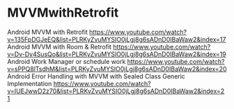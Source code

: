 # MVVMwithRetrofit
Android MVVM with Retrofit https://www.youtube.com/watch?v=135FpDGJeEQ&list=PLRKyZvuMYSIO0jLgj8g6sADnD0IBaWaw2&index=17
Android MVVM with Room & Retrofit https://www.youtube.com/watch?v=Dv-Dv4SusQo&list=PLRKyZvuMYSIO0jLgj8g6sADnD0IBaWaw2&index=19
Android Work Manager or schedule work https://www.youtube.com/watch?v=sPPQ8lTsdhM&list=PLRKyZvuMYSIO0jLgj8g6sADnD0IBaWaw2&index=20
Android Error Handling with MVVM with Sealed Class Generic Implementation https://www.youtube.com/watch?v=IUEJwwD2z70&list=PLRKyZvuMYSIO0jLgj8g6sADnD0IBaWaw2&index=21

